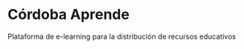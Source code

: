 Córdoba Aprende
===============

Plataforma de e-learning para la distribución de recursos educativos

